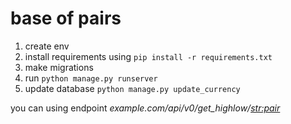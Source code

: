# base of pairs

1. create env
2. install requirements using `pip install -r requirements.txt`
3. make migrations
4. run `python manage.py runserver`
5. update database `python manage.py update_currency`

you can using endpoint
_example.com/api/v0/get_highlow/<str:pair>_

